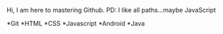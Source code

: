 Hi, I am here to mastering Github.
PD: I like all paths...maybe JavaScript

*Git
*HTML
*CSS
*Javascript
*Android
*Java
